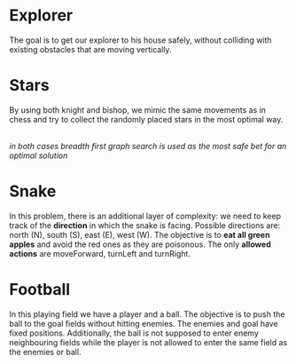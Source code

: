 # Explorer
The goal is to get our explorer to his house safely, without colliding with existing obstacles that are moving vertically.</br>

# Stars
By using both knight and bishop, we mimic the same movements as in chess and try to collect the randomly placed stars in the most optimal way.</br></br>

*in both cases breadth first graph search is used as the most safe bet for an optimal solution*

# Snake
In this problem, there is an additional layer of complexity: we need to keep track of the **direction** in which the snake is facing. Possible directions are: north (N), south (S), east (E), west (W). The objective is to **eat all green apples** and avoid the red ones as they are poisonous. The only **allowed actions** are moveForward, turnLeft and turnRight. 

# Football
In this playing field we have a player and a ball. The objective is to push the ball to the goal fields without hitting enemies. The enemies and goal have fixed positions. Additionally, the ball is not supposed to enter enemy neighbouring fields while the player is not allowed to enter the same field as the enemies or ball.